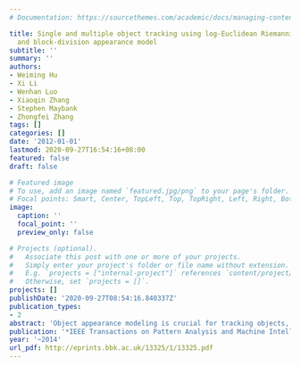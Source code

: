 ```yaml
---
# Documentation: https://sourcethemes.com/academic/docs/managing-content/

title: Single and multiple object tracking using log-Euclidean Riemannian subspace
  and block-division appearance model
subtitle: ''
summary: ''
authors:
- Weiming Hu
- Xi Li
- Wenhan Luo
- Xiaoqin Zhang
- Stephen Maybank
- Zhongfei Zhang
tags: []
categories: []
date: '2012-01-01'
lastmod: 2020-09-27T16:54:16+08:00
featured: false
draft: false

# Featured image
# To use, add an image named `featured.jpg/png` to your page's folder.
# Focal points: Smart, Center, TopLeft, Top, TopRight, Left, Right, BottomLeft, Bottom, BottomRight.
image:
  caption: ''
  focal_point: ''
  preview_only: false

# Projects (optional).
#   Associate this post with one or more of your projects.
#   Simply enter your project's folder or file name without extension.
#   E.g. `projects = ["internal-project"]` references `content/project/deep-learning/index.md`.
#   Otherwise, set `projects = []`.
projects: []
publishDate: '2020-09-27T08:54:16.840337Z'
publication_types:
- 2
abstract: 'Object appearance modeling is crucial for tracking objects, especially in videos captured by nonstationary cameras and for reasoning about occlusions between multiple moving objects. Based on the log-euclidean Riemannian metric on symmetric positive definite matrices, we propose an incremental log-euclidean Riemannian subspace learning algorithm in which covariance matrices of image features are mapped into a vector space with the log-euclidean Riemannian metric. Based on the subspace learning algorithm, we develop a log-euclidean block-division appearance model which captures both the global and local spatial layout information about object appearances. Single object tracking and multi-object tracking with occlusion reasoning are then achieved by particle filtering-based Bayesian state inference. During tracking, incremental updating of the log-euclidean block-division appearance model captures changes in object appearance. For multi-object tracking, the appearance models of the objects can be updated even in the presence of occlusions. Experimental results demonstrate that the proposed tracking algorithm obtains more accurate results than six state-of-the-art tracking algorithms.'
publication: '*IEEE Transactions on Pattern Analysis and Machine Intelligence (**TPAMI**)*'
year: '~2014'
url_pdf: http://eprints.bbk.ac.uk/13325/1/13325.pdf
---
```

